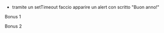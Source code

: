 <!-- Simulare un count down di 10 secondi che alla fine dice "Buon anno!" -->

- tramite un setTimeout faccio apparire un alert con scritto "Buon anno!"

Bonus 1
<!-- Mostrate il conteggio alla rovescia in pagina; -->


Bonus 2
<!-- Aggiungete un bottone che interrompe il count down e mostra il messaggio; -->